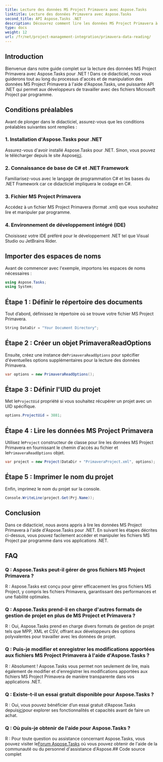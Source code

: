 ```yaml
---
title: Lecture des données MS Project Primavera avec Aspose.Tasks
linktitle: Lecture des données Primavera avec Aspose.Tasks
second_title: API Aspose.Tasks .NET
description: Découvrez comment lire les données MS Project Primavera à l'aide d'Aspose.Tasks pour .NET. Guide étape par étape avec des exemples de code.
type: docs
weight: 12
url: /fr/net/project-management-integration/primavera-data-reading/
---
```

## Introduction
Bienvenue dans notre guide complet sur la lecture des données MS Project Primavera avec Aspose.Tasks pour .NET ! Dans ce didacticiel, nous vous guiderons tout au long du processus d'accès et de manipulation des données MS Project Primavera à l'aide d'Aspose.Tasks, une puissante API .NET qui permet aux développeurs de travailler avec des fichiers Microsoft Project par programme.
## Conditions préalables
Avant de plonger dans le didacticiel, assurez-vous que les conditions préalables suivantes sont remplies :
### 1. Installation d'Aspose.Tasks pour .NET
 Assurez-vous d'avoir installé Aspose.Tasks pour .NET. Sinon, vous pouvez le télécharger depuis le site Aspose[ici](https://releases.aspose.com/tasks/net/).
### 2. Connaissance de base de C# et .NET Framework
Familiarisez-vous avec le langage de programmation C# et les bases du .NET Framework car ce didacticiel impliquera le codage en C#.
### 3. Fichier MS Project Primavera
Accédez à un fichier MS Project Primavera (format .xml) que vous souhaitez lire et manipuler par programme.
### 4. Environnement de développement intégré (IDE)
Choisissez votre IDE préféré pour le développement .NET tel que Visual Studio ou JetBrains Rider.

## Importer des espaces de noms
Avant de commencer avec l'exemple, importons les espaces de noms nécessaires :
```csharp
using Aspose.Tasks;
using System;

```

## Étape 1 : Définir le répertoire des documents
Tout d’abord, définissez le répertoire où se trouve votre fichier MS Project Primavera.
```csharp
String DataDir = "Your Document Directory";
```
## Étape 2 : Créer un objet PrimaveraReadOptions
 Ensuite, créez une instance de`PrimaveraReadOptions` pour spécifier d'éventuelles options supplémentaires pour la lecture des données Primavera.
```csharp
var options = new PrimaveraReadOptions();
```
## Étape 3 : Définir l'UID du projet
 Met le`ProjectUid` propriété si vous souhaitez récupérer un projet avec un UID spécifique.
```csharp
options.ProjectUid = 3881;
```
## Étape 4 : Lire les données MS Project Primavera
 Utilisez le`Project` constructeur de classe pour lire les données MS Project Primavera en fournissant le chemin d'accès au fichier et le`PrimaveraReadOptions` objet.
```csharp
var project = new Project(DataDir + "PrimaveraProject.xml", options);
```
## Étape 5 : Imprimer le nom du projet
Enfin, imprimez le nom du projet sur la console.
```csharp
Console.WriteLine(project.Get(Prj.Name));
```

## Conclusion
Dans ce didacticiel, nous avons appris à lire les données MS Project Primavera à l'aide d'Aspose.Tasks pour .NET. En suivant les étapes décrites ci-dessus, vous pouvez facilement accéder et manipuler les fichiers MS Project par programme dans vos applications .NET.
## FAQ
### Q : Aspose.Tasks peut-il gérer de gros fichiers MS Project Primavera ?
R : Aspose.Tasks est conçu pour gérer efficacement les gros fichiers MS Project, y compris les fichiers Primavera, garantissant des performances et une fiabilité optimales.
### Q : Aspose.Tasks prend-il en charge d'autres formats de gestion de projet en plus de MS Project et Primavera ?
R : Oui, Aspose.Tasks prend en charge divers formats de gestion de projet tels que MPP, XML et CSV, offrant aux développeurs des options polyvalentes pour travailler avec les données de projet.
### Q : Puis-je modifier et enregistrer les modifications apportées aux fichiers MS Project Primavera à l'aide d'Aspose.Tasks ?
R : Absolument ! Aspose.Tasks vous permet non seulement de lire, mais également de modifier et d'enregistrer les modifications apportées aux fichiers MS Project Primavera de manière transparente dans vos applications .NET.
### Q : Existe-t-il un essai gratuit disponible pour Aspose.Tasks ?
 R : Oui, vous pouvez bénéficier d’un essai gratuit d’Aspose.Tasks depuis[ici](https://releases.aspose.com/)pour explorer ses fonctionnalités et capacités avant de faire un achat.
### Q : Où puis-je obtenir de l'aide pour Aspose.Tasks ?
 R : Pour toute question ou assistance concernant Aspose.Tasks, vous pouvez visiter le[Forum Aspose.Tasks](https://forum.aspose.com/c/tasks/15) où vous pouvez obtenir de l'aide de la communauté ou du personnel d'assistance d'Aspose.## Code source complet